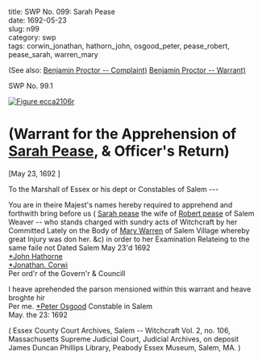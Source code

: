 title: SWP No. 099: Sarah Pease  
date: 1692-05-23  
slug: n99  
category: swp  
tags: corwin_jonathan, hathorn_john, osgood_peter, pease_robert, pease_sarah, warren_mary




(See also: [Benjamin Proctor -- Complaint)](/n105.html#n105.1) [Benjamin Proctor -- Warrant)](/n105.html#n105.2)

<div markdown class="doc" id="n99.1">

<div class="doc_id">SWP No. 99.1</div>


<span markdown class="figure">[![Figure ecca2106r](archives/ecca/thumb/ecca2106r.jpg)](archives/ecca/large/ecca2106r.jpg)</span>

# (Warrant for the Apprehension of [Sarah Pease](/tag/pease_sarah.html), & Officer's Return)

[May 23, 1692 ] 

To the Marshall of Essex or his dept or Constables  of Salem ---

You are in theire Majest's names hereby required to apprehend and forthwith bring before us ( [Sarah pease](/tag/pease_sarah.html) the wife of [Robert pease](/tag/pease_robert.html) of Salem Weaver -- who stands charged with sundry acts of Witchcraft by her Committed Lately on the Body of [Mary Warren](/tag/warren_mary.html) of Salem Village whereby great Injury was don her. &c) in order to her Examination Relateing to the same faile not Dated Salem May 23'd 1692  
                                                   [*John Hathorne](/tag/hathorn_john.html)  
                                                   [*Jonathan. Corwi](/tag/corwin_jonathan.html)  
                                                    Per ord'r of the Govern'r & Councill 

I heave aprehended the parson mensioned within this warrant and heave broghte hir  
Per me. [*Peter Osgood](/tag/osgood_peter.html) Constable in Salem  
May. the 23: 1692

( Essex County Court Archives, Salem -- Witchcraft Vol. 2, no. 106, Massachusetts Supreme Judicial Court, Judicial Archives, on deposit James Duncan Phillips Library, Peabody Essex Museum, Salem, MA. )


</div>
